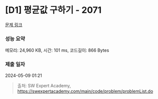 # [D1] 평균값 구하기 - 2071 

[문제 링크](https://swexpertacademy.com/main/code/problem/problemDetail.do?contestProbId=AV5QRnJqA5cDFAUq) 

### 성능 요약

메모리: 24,960 KB, 시간: 101 ms, 코드길이: 866 Bytes

### 제출 일자

2024-05-09 01:21



> 출처: SW Expert Academy, https://swexpertacademy.com/main/code/problem/problemList.do